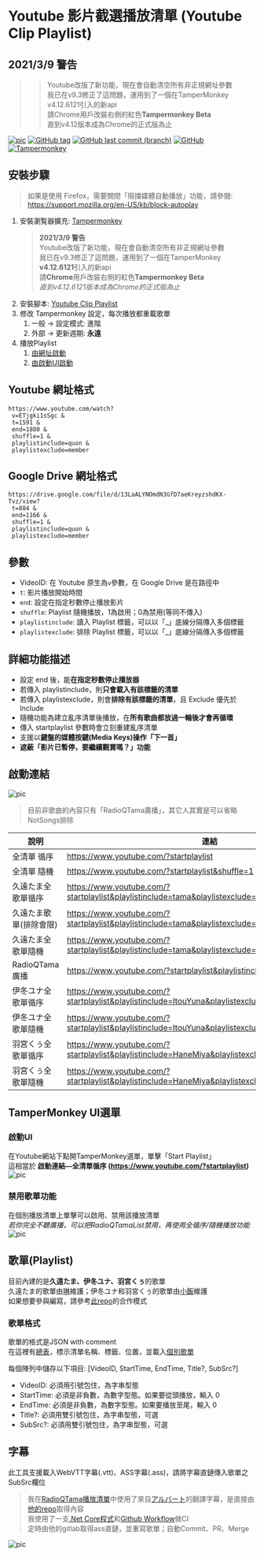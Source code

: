 ﻿# Youtube 影片截選播放清單 (Youtube Clip Playlist)

## 2021/3/9 警告

> > Youtube改版了新功能，現在會自動清空所有非正規網址參數\
> > 我已在v9.3修正了這問題，運用到了一個在TamperMonkey v4.12.6121引入的新api\
> > 請Chrome用戶改裝右側的紅色**Tampermonkey Beta**\
> > 直到v4.12版本成為Chrome的正式版為止

[![pic](pic/demo.png)](https://blog.maki0419.com/2020/12/userscript-youtube-clip-playlist.html)
[![GitHub tag](https://img.shields.io/github/tag/jim60105/YoutubeClipPlaylist?style=for-the-badge)](https://github.com/jim60105/YoutubeClipPlaylist/raw/master/YoutubeClipPlaylist.user.js)
[![GitHub last commit (branch)](https://img.shields.io/github/last-commit/jim60105/YoutubeClipPlaylist?label=LAST%20UPDATE&style=for-the-badge)](https://github.com/jim60105/YoutubeClipPlaylist/raw/master/YoutubeClipPlaylist.user.js)
[![GitHub](https://img.shields.io/github/license/jim60105/YoutubeClipPlaylist?style=for-the-badge)](https://github.com/jim60105/YoutubeClipPlaylist/blob/master/LICENSE)
[![Tampermonkey](https://img.shields.io/static/v1?style=for-the-badge&message=Tampermonkey&color=00485B&logo=Tampermonkey&logoColor=FFFFFF&label=)](https://www.tampermonkey.net/)

## 安裝步驟

> 如果是使用 Firefox，需要關閉「阻擋媒體自動播放」功能，請參閱: \
> <https://support.mozilla.org/en-US/kb/block-autoplay>

1. 安裝瀏覧器擴充: [Tampermonkey](https://www.tampermonkey.net/)
    > **2021/3/9 警告**\
    > Youtube改版了新功能，現在會自動清空所有非正規網址參數\
    > 我已在v9.3修正了這問題，運用到了一個在TamperMonkey **v4.12.6121**引入的新api\
    > 請**Chrome**用戶改裝右側的紅色**Tampermonkey Beta**\
    > *直到v4.12.6121版本成為Chrome的正式版為止*
1. 安裝腳本: [Youtube Clip Playlist](https://github.com/jim60105/YoutubeClipPlaylist/raw/master/YoutubeClipPlaylist.user.js)
1. 修改 Tampermonkey 設定，每次播放都重載歌單
    1. 一般 → 設定模式: 進階
    2. 外部 → 更新週期: **永遠**
1. 播放Playlist
   1. [由網址啟動](#啟動連結)
   2. [由啟動UI啟動](#啟動UI)

## Youtube 網址格式

    https://www.youtube.com/watch?
     v=ETjgki1sSgc &
     t=1591 &
     end=1880 &
     shuffle=1 &
     playlistinclude=quon &
     playlistexclude=member

## Google Drive 網址格式

    https://drive.google.com/file/d/13LaALYNOmdN3GfD7aeKreyzshdKX-Tvz/view?
     t=884 &
     end=1166 &
     shuffle=1 &
     playlistinclude=quon &
     playlistexclude=member

## 參數

- VideoID: 在 Youtube 原生為`v`參數，在 Google Drive 是在路徑中
- `t`: 影片播放開始時間
- `end`: 設定在指定秒數停止播放影片
- `shuffle`: Playlist 隨機播放，1為啟用；0為禁用(等同不傳入)
- `playlistinclude`: 讀入 Playlist 標籤，可以以「_」底線分隔傳入多個標籤
- `playlistexclude`: 排除 Playlist 標籤，可以以「_」底線分隔傳入多個標籤

## 詳細功能描述

- 設定 end 後，能**在指定秒數停止播放器**
- 若傳入 playlistinclude，則**只會載入有該標籤的清單**
- 若傳入 playlistexclude，則會**排除有該標籤的清單**，且 Exclude 優先於 Include
- 隨機功能為建立亂序清單後播放，在**所有歌曲都放過一輪後才會再循環**
- 傳入 startplaylist 參數時會立刻重建亂序清單
- 支援以**鍵盤的媒體按鍵(Media Keys)操作「下一首」**
- **遮蔽「影片已暫停，要繼續觀賞嗎？」功能**

## 啟動連結

![pic](pic/bookmark.png)

> 目前非歌曲的內容只有「RadioQTama廣播」，其它人其實是可以省略NotSongs排除

| 說明               | 連結                                                                                           |
| ------------------ | ---------------------------------------------------------------------------------------------- |
| 全清單 循序         | <https://www.youtube.com/?startplaylist>                                                         |
| 全清單 隨機         | <https://www.youtube.com/?startplaylist&shuffle=1>                                               |
| 久遠たま全歌單循序 | <https://www.youtube.com/?startplaylist&playlistinclude=tama&playlistexclude=NotSongs>           |
|久遠たま歌單(排除會限)|<https://www.youtube.com/?startplaylist&playlistinclude=tama&playlistexclude=member_NotSongs>|
| 久遠たま全歌單隨機 | <https://www.youtube.com/?startplaylist&playlistinclude=tama&playlistexclude=NotSongs&shuffle=1> |
| RadioQTama 廣播    | <https://www.youtube.com/?startplaylist&playlistinclude=RadioQTama>                              |
| 伊冬ユナ全歌單循序 | <https://www.youtube.com/?startplaylist&playlistinclude=ItouYuna&playlistexclude=NotSongs>           |
| 伊冬ユナ全歌單隨機 | <https://www.youtube.com/?startplaylist&playlistinclude=ItouYuna&playlistexclude=NotSongs&shuffle=1> |
| 羽宮くぅ全歌單循序 | <https://www.youtube.com/?startplaylist&playlistinclude=HaneMiya&playlistexclude=NotSongs>           |
| 羽宮くぅ全歌單隨機 | <https://www.youtube.com/?startplaylist&playlistinclude=HaneMiya&playlistexclude=NotSongs&shuffle=1> |

## TamperMonkey UI選單

### 啟動UI

在Youtube網站下點開TamperMonkey選單，單擊「Start Playlist」 \
這相當於 **啟動連結—全清單循序 (<https://www.youtube.com/?startplaylist>)** \
![pic](pic/UI1.png)

### 禁用歌單功能

在個別播放清單上單擊可以啟用、禁用該播放清單 \
*若你完全不聽廣播，可以把RadioQTamaList禁用，再使用全循序/隨機播放功能* \
![pic](pic/UI2.png)

## 歌單(Playlist)

目前內建的是**久遠たま、伊冬ユナ、羽宮くぅ**的歌單\
久遠たま的歌單由[琳](https://twitter.com/jim60105)維護；伊冬ユナ和羽宮くぅ的歌單由[小飯](https://twitter.com/LittleRice1007)維護\
如果想要參與編寫，請參考[此repo](https://github.com/jim60105/Playlists)的合作模式

### 歌單格式

歌單的格式是JSON with comment \
在這裡有[總表](https://github.com/jim60105/Playlists/blob/master/Playlists.jsonc)，標示清單名稱、標籤、位置，並載入[個別歌單](https://github.com/jim60105/Playlists/blob/master/QuonTama/QuonTamaSongList.jsonc)

每個陣列中儲存以下項目: [VideoID, StartTime, EndTime, Title?, SubSrc?]

- VideoID: 必須用引號包住，為字串型態
- StartTime: 必須是非負數，為數字型態。如果要從頭播放，輸入 0
- EndTime: 必須是非負數，為數字型態。如果要播放至尾，輸入 0
- Title?: 必須用雙引號包住，為字串型態，可選
- SubSrc?: 必須用雙引號包住，為字串型態，可選

## 字幕

此工具支援載入WebVTT字幕(.vtt)、ASS字幕(.ass)，請將字幕直鏈傳入歌單之SubSrc欄位
> 我在[RadioQTama播放清單](https://www.youtube.com/?startplaylist&playlistinclude=RadioQTama)中使用了來自[アルバート](https://twitter.com/alubto)的翻譯字幕，是直接由[他的repo](https://gitlab.com/alubaato/tama-subs)取得內容\
> 我使用了一支[.Net Core程式](https://github.com/jim60105/Playlists/blob/master/QuonTama/CreateRadioQTamaSubtitles/CreateRadioQTamaSubtitles/Program.cs)和[Github Workflow](https://github.com/jim60105/Playlists/blob/master/.github/workflows/CreateRadioQTamaSubtitles.yml)做CI\
> 定時由他的gitlab取得ass直鏈，並重寫歌單；自動Commit、PR、Merge

![pic](pic/sub.png)
